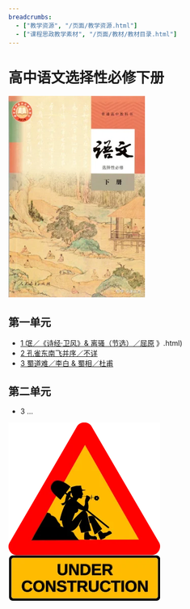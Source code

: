 ```yaml
---
breadcrumbs:
  - ["教学资源", "/页面/教学资源.html"]
  - ["课程思政教学素材", "/页面/教材/教材目录.html"]
---
```


# 高中语文选择性必修下册

![高中语文选择性必修下册 >](/资源/图片/book5_small.webp)

<!---
使用中文的标点符号以避免显示问题。
1. 单书名号：`〈〉`
2. 斜线：`／`
3. 竖线：`｜`
-->

## 第一单元

- [1 氓／《诗经·卫风》& 离骚（节选）／屈原](/页面/教材/选必修下课文/《氓》&《离骚（节选) 》.html)
- [2 孔雀东南飞并序／不详](/页面/教材/选必修下课文/《孔雀东南飞<并序>》.html)
- [3 蜀道难／李白 & 蜀相／杜甫](/页面/教材/选必修下课文/《蜀道难》&《蜀相》.html)

## 第二单元

- 3 ...

![construction ><](/资源/图片/under_construction.webp)
